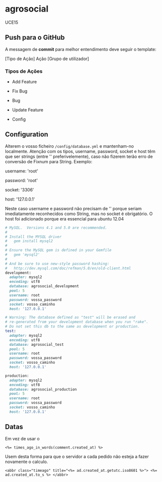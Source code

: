 agrosocial
==========
 
UCE15 

## Push para o GitHub  ##

A messagem de **commit** para melhor entendimento deve seguir o template:

[Tipo de Ação] Ação [Grupo de utilizador]

### Tipos de Ações ###
* Add Feature

* Fix Bug

* Bug

* Update Feature

* Config

## Configuration ##
Alterem o vosso ficheiro `/config/database.yml` e mantenham-no localmente. 
Atenção com os tipos, username, password, socket e host têm que ser strings 
(entre '' preferivelemente), caso não fizerem terão erro de conversão de 
Fixnum para String. Exemplo:

  username: 'root'
  
  password: 'root'
  
  socket: '3306'
  
  host: '127.0.0.1' 
  
Neste caso username e password não precisam de '' porque seriam imediatamente
reconhecidos como String, mas no socket é obrigatório. O host foi adicionado
porque era essencial para ubuntu 12.04

```Ruby
# MySQL.  Versions 4.1 and 5.0 are recommended.
#
# Install the MYSQL driver
#   gem install mysql2
#
# Ensure the MySQL gem is defined in your Gemfile
#   gem 'mysql2'
#
# And be sure to use new-style password hashing:
#   http://dev.mysql.com/doc/refman/5.0/en/old-client.html
development:
  adapter: mysql2
  encoding: utf8
  database: agrosocial_development
  pool: 5
  username: root
  password: vossa_password
  socket: vosso_caminho
  host: '127.0.0.1' 

# Warning: The database defined as "test" will be erased and
# re-generated from your development database when you run "rake".
# Do not set this db to the same as development or production.
test:
  adapter: mysql2
  encoding: utf8
  database: agrosocial_test
  pool: 5
  username: root
  password: vossa_password
  socket: vosso_caminho
  host: '127.0.0.1'

production:
  adapter: mysql2
  encoding: utf8
  database: agrosocial_production
  pool: 5
  username: root
  password: vossa_password
  socket: vosso_caminho
  host: '127.0.0.1'

 ```
 
 
## Datas ##

Em vez de usar o 

`<%= times_ago_in_words(comment.created_at) %>`

Usem desta forma para que o servidor a cada pedido não esteja a fazer novamente o calculo.


   `<abbr class="timeago" title="<%= ad.created_at.getutc.iso8601 %>">
            <%= ad.created_at.to_s %>
     </abbr> `
 
